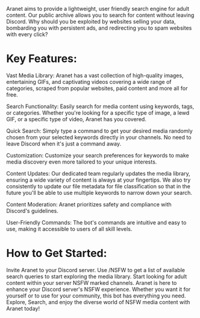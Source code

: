 Aranet aims to provide a lightweight, user friendly search engine for adult content. Our public archive allows you to search for content without leaving Discord. Why should you be exploited by websites selling your data, bombarding you with persistent ads, and redirecting you to spam websites with every click?

# **Key Features:**

Vast Media Library: Aranet has a vast collection of high-quality images, entertaining GIFs, and captivating videos covering a wide range of categories, scraped from popular websites, paid content and more all for free.

Search Functionality: Easily search for media content using keywords, tags, or categories. Whether you're looking for a specific type of image, a lewd GIF, or a specific type of video, Aranet has you covered.

Quick Search: Simply type a command to get your desired media randomly chosen from your selected keywords directly in your channels. No need to leave Discord when it's just a command away.

Customization: Customize your search preferences for keywords to make media discovery even more tailored to your unique interests. 

Content Updates: Our dedicated team regularly updates the media library, ensuring a wide variety of content is always at your fingertips. We also try consistently to update our file metadata for file classification so that in the future you'll be able to use multiple keywords to narrow down your search.

Content Moderation: Aranet prioritizes safety and compliance with Discord's guidelines.

User-Friendly Commands: The bot's commands are intuitive and easy to use, making it accessible to users of all skill levels.

# **How to Get Started:**

Invite Aranet to your Discord server.
Use /NSFW to get a list of available search queries to start exploring the media library.
Start looking for adult content within your server NSFW marked channels.
Aranet is here to enhance your Discord server's NSFW experience. Whether you want it for yourself or to use for your community, this bot has everything you need. Explore, Search, and enjoy the diverse world of NSFW media content with Aranet today!
